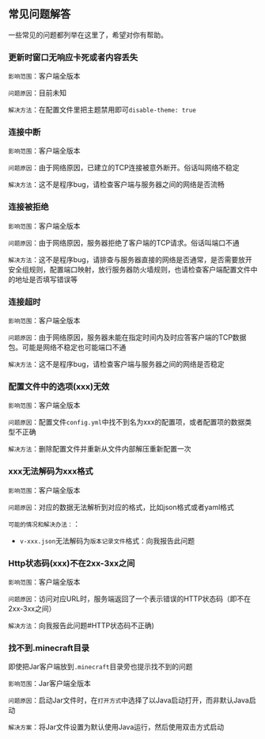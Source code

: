 ## 常见问题解答

一些常见的问题都列举在这里了，希望对你有帮助。 

### 更新时窗口无响应卡死或者内容丢失

`影响范围`：客户端全版本

`问题原因`：目前未知

`解决方法`：在配置文件里把主题禁用即可`disable-theme: true`

### 连接中断

`影响范围`：客户端全版本

`问题原因`：由于网络原因，已建立的TCP连接被意外断开。俗话叫网络不稳定

`解决方法`：这不是程序bug，请检查客户端与服务器之间的网络是否流畅

### 连接被拒绝

`影响范围`：客户端全版本

`问题原因`：由于网络原因，服务器拒绝了客户端的TCP请求。俗话叫端口不通

`解决方法`：这不是程序bug，请排查与服务器直接的网络是否通常，是否需要放开安全组规则，配置端口映射，放行服务器防火墙规则，也请检查客户端配置文件中的地址是否填写错误等

### 连接超时

`影响范围`：客户端全版本

`问题原因`：由于网络原因，服务器未能在指定时间内及时应答客户端的TCP数据包。可能是网络不稳定也可能端口不通

`解决方法`：这不是程序bug，请检查客户端与服务器之间的网络是否稳定

### 配置文件中的选项(xxx)无效

`影响范围`：客户端全版本

`问题原因`：配置文件`config.yml`中找不到名为xxx的配置项，或者配置项的数据类型不正确

`解决方法`：删除配置文件并重新从文件内部解压重新配置一次

### xxx无法解码为xxx格式

`影响范围`：客户端全版本

`问题原因`：对应的数据无法解析到对应的格式，比如json格式或者yaml格式

`可能的情况和解决办法：`：

+ `v-xxx.json`无法解码为`版本记录文件`格式：向我报告此问题

### Http状态码(xxx)不在2xx-3xx之间

`影响范围`：客户端全版本

`问题原因`：访问对应URL时，服务端返回了一个表示错误的HTTP状态码（即不在2xx-3xx之间）

`解决方法`：向我报告此问题#HTTP状态码不正确)

### 找不到.minecraft目录

即使把Jar客户端放到`.minecraft`目录旁也提示找不到的问题

`影响范围`：Jar客户端全版本

`问题原因`：启动Jar文件时，在`打开方式`中选择了以Java启动打开，而非默认Java启动

`解决方案`：将Jar文件设置为默认使用Java运行，然后使用双击方式启动

